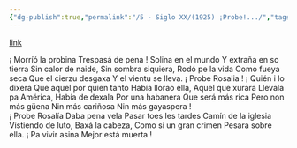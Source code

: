 ```yaml
---
{"dg-publish":true,"permalink":"/5 - Siglo XX/(1925) ¡Probe!.../","tags":["#Siglo_20","central","a1925","Isidro_Díez_de_la_Torre","escrito","Gijón","poema"]}
---
```


[link](https://asturies.com/sites/default/files/escritores/probe.txt)

¡ Morríó la probina 
Trespasá de pena ! 
Solina en el mundo 
Y extraña en so tierra 
Sin calor de naide, 
Sin sombra siquiera, 
Rodó pe la vida 
Como fueya seca 
Que el cierzu desgaxa 
Y el vientu se lleva.
¡ Probe Rosalia ! 
¡ Quién i lo dixera 
Que aquel por quien tanto 
Había llorao ella, 
Aquel que xurara 
Llevala pa América, 
Había de dexala
Por una habanera 
Que será más rica 
Pero non más güena 
Nin más cariñosa
Nin más gayaspera !  
¡ Probe Rosalía 
Daba pena vela 
Pasar toes les tardes 
Camín de la iglesia 
Vistiendo de luto, 
Baxá la cabeza, 
Como si un gran crimen 
Pesara sobre ella. 
¡ Pa vivir asina 
Mejor está muerta !